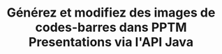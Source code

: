 ---
############################# Static ############################
layout: "auto-gen-gist"
draft: false
path: "fr/assembly/java/barcode/pptm/"
otherformats: PPT PPTX PPS PPSX PPSM POT POTX POTM ODP OTP 

############################# Head ############################
head_title: "Créer et ajouter des images de codes-barres dans PPTM Présentations via l'API Java"
head_description : "L'API Java GroupDocs.Assembly prend en charge la création et l'ajout d'images de codes-barres dans les fichiers de présentation PowerPoint (PPT, PPTX, PPTM, PPS, PPSX, PPSM, POT et ODP)."

############################# Header ############################
title: "Générez et modifiez des images de codes-barres dans PPTM Presentations via l'API Java"
description : " L'API Java GroupDocs.Assembly permet aux programmeurs de générer, modifier et insérer des images de codes-barres dans les présentations PowerPoint PPTM dans les applications Java et JSP."

######################### Download Button #######################
button:
    enable: true

############################# About ############################
about:
    enable: true
    title: "Comment créer et gérer des codes-barres dans les présentations ? "
    content: |
       La présentation est un excellent moyen de communication qui permet aux entreprises comme aux particuliers de partager des informations de manière cohérente et simple. Les codes-barres sont maintenant très couramment utilisés dans le monde entier pour gérer plusieurs tâches importantes, telles que l'identification des produits, le suivi des pièces automobiles, la gestion des stocks et des stocks et bien d'autres. L'API Java GroupDocs.Assembly permet aux programmeurs de logiciels de créer et d'insérer facilement des codes-barres dans leurs documents de présentation avec seulement quelques lignes de code. Il prend en charge plusieurs formats de fichiers de présentation tels que PPT, PPTX, PPTM, PPS, PPSX, PPSM, POT, POTX, POTM, ODP et bien d'autres. Il facilite le travail des développeurs en leur permettant d'exécuter leurs applications sans installer d'applications tierces ou Microsoft Office sur leur appareil. Il prend en charge plusieurs fonctionnalités avancées pour personnaliser les codes-barres dans les diapositives de la présentation, telles que la définition des couleurs de premier plan et d'arrière-plan, les paramètres de polices, la mise à l'échelle de l'image du code-barres, l'ajustement du texte du code-barres, la définition de la résolution de l'image du code-barres et bien d'autres.

############################# content ############################
steps:
    enable: true
    block:
    - title_left: "Génération de codes-barres dans les présentations PPTM"
      content_left: |
       Le code Java ci-dessous explique comment les développeurs peuvent générer des images de codes-barres à l'aide de différentes symbologies prises en charge et les ajouter aux diapositives de présentation Microsoft PowerPoint PPTM avec très peu d'efforts et de coûts.

      title_right: "Ajouter des codes-barres dans le fichier PPTM via Java"
      content_right: |
       * Créez une instance de [DocumentAssembler](https://apireference.groupdocs.com/assembly/java/com.groupdocs.assembly/DocumentAssembler)
       * Créer un exemple d'objet de source de données
       * Appelez [AssembleDocument](https://apireference.groupdocs.com/assembly/java/com.groupdocs.assembly/DocumentAssembler#assembleDocument-java.io.InputStream-java.io.OutputStream-com.groupdocs.assembly.DataSourceInfo...-) méthode avec les paramètres suivants
           * Diffusez pour lire un modèle de document à partir de.
           * Stream pour écrire le document résultant.
           * Options de chargement et d'enregistrement de documents.
           * Détails Informations sur les objets de source de données à utiliser.

      gisthash: "ebb6d8215f329f457f843e9a9fc48c9c"
      gistfile: "generate_barcodes_in_presentations.java"

    - title_left: "Configuration requise"
      content_left: |
       Les API Java GroupDocs.Assembly sont prises en charge sur toutes les principales plateformes et systèmes d'exploitation. Il peut générer des documents dans Microsoft Word, Excel, PowerPoint, Outlook, OpenOffice et plus de 50 autres formats. Pour un guide complet de la configuration système requise, veuillez visiter [système requis](https://docs.groupdocs.com/assembly/java/system-requirements/) Avant d'exécuter le code ci-dessous, assurez-vous que les prérequis suivants sont installés sur votre système:
         * Systèmes d'exploitation : Microsoft Windows, Linux, MacOS
         * Prise en charge des versions Java : J2SE 7.0 (1.7), J2SE 8.0 (1.8) ou supérieur
         * Obtenez la dernière version des API Java GroupDocs.Assembly de [Maven](https://mvnrepository.com/artifact/com.groupdocs/groupdocs-assembly/)
        
      title_right: "Pourquoi utiliser GroupDocs.Assembly"
      content_right: |
        * Créez des documents personnalisés à partir de modèles.
        * Joindre dynamiquement des pièces jointes aux e-mails.
        * Aucun logiciel supplémentaire n'est requis pour créer et automatiser des documents.
        * Génère un document de sortie basé sur la source de données.
        * Insérer dynamiquement le contenu du document dans le rapport
        * Appliquer la formule lors de l'assemblage de la feuille de calcul.
        * Fournit un support pour plusieurs formats de données
        * Prise en charge des opérations de données séquentielles.
demos:
    enable: true

more_formats:
    enable: true


back_to_top:
    enable: true
---